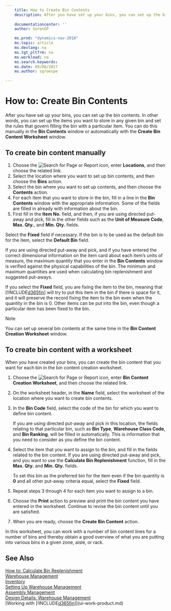 ```yaml
---
    title: How to Create Bin Contents 
    description: After you have set up your bins, you can set up the bin contents. In other words, you can set up the items you want to store in any given bin and set the rules that govern filling the bin with a particular item.
    
    documentationcenter: ''
    author: SorenGP

    ms.prod: "dynamics-nav-2018"
    ms.topic: article
    ms.devlang: na
    ms.tgt_pltfrm: na
    ms.workload: na
    ms.search.keywords:
    ms.date: 09/08/2017
    ms.author: sgroespe

---
```

# How to: Create Bin Contents
After you have set up your bins, you can set up the bin contents. In other words, you can set up the items you want to store in any given bin and set the rules that govern filling the bin with a particular item. You can do this manually in the **Bin Contents** window or automatically with the **Create Bin Content Worksheet** window.

## To create bin content manually  
1.  Choose the ![Search for Page or Report](media/ui-search/search_small.png "Search for Page or Report icon") icon, enter **Locations**, and then choose the related link.  
2.  Select the location where you want to set up bin contents,  and then choose the **Bins** action.  
3.  Select the bin where you want to set up contents, and then choose the **Contents** action.  
4.  For each item that you want to store in the bin, fill in a line in the **Bin Contents** window with the appropriate information. Some of the fields are filled in already with information about the bin.  
5.  First fill in the **Item No.** field, and then, if you are using directed put-away and pick, fill in the other fields such as the **Unit of Measure Code**, **Max. Qty.**, and **Min. Qty.** fields.  

Select the **Fixed** field if necessary. If the bin is to be used as the default bin for the item, select the **Default Bin** field.  

If you are using directed put-away and pick, and if you have entered the correct dimensional information on the item card about each item’s units of measure, the maximum quantity that you enter in the **Bin Contents** window is verified against the physical capabilities of the bin. The minimum and maximum quantities are used when calculating bin replenishment and suggested put-aways.  

If you select the **Fixed** field, you are fixing the item to the bin, meaning that [!INCLUDE[d365fin](includes/d365fin_md.md)] will try to put this item in the bin if there is space for it, and it will preserve the record fixing the item to the bin even when the quantity in the bin is 0. Other items can be put into the bin, even though a particular item has been fixed to the bin.  

> [!NOTE]  
>  You can set up several bin contents at the same time in the **Bin Content Creation Worksheet** window.  

## To create bin content with a worksheet  
When you have created your bins, you can create the bin content that you want for each bin in the bin content creation worksheet.

1.  Choose the ![Search for Page or Report](media/ui-search/search_small.png "Search for Page or Report icon") icon, enter **Bin Content Creation Worksheet**, and then choose the related link.  
2.  On the worksheet header, in the **Name** field, select the worksheet of the location where you want to create bin contents.  
3.  In the **Bin Code** field, select the code of the bin for which you want to define bin content.   

    If you are using directed put-away and pick in this location, the fields relating to that particular bin, such as **Bin Type**, **Warehouse Class Code**, and **Bin Ranking**, will be filled in automatically. This is information that you need to consider as you define the bin content.  
4.  Select the item that you want to assign to the bin, and fill in the fields related to the bin content. If you are using directed put-away and pick, and you want to use the **Calculate Bin Replenishment** function, fill in the **Max. Qty.** and **Min. Qty.** fields.  

    To set this bin as the preferred bin for the item even if the bin quantity is **0** and all other put-away criteria equal, select the **Fixed** field.  
5.  Repeat steps 3 through 4 for each item you want to assign to a bin.  
6.  Choose the **Print** action to preview and print the bin content you have entered in the worksheet. Continue to revise the bin content until you are satisfied.  
7.  When you are ready, choose the **Create Bin Content** action.  

In this worksheet, you can work with a number of bin content lines for a number of bins and thereby obtain a good overview of what you are putting into various bins in a given zone, aisle, or rack.  

## See Also
[How to: Calculate Bin Replenishment](warehouse-how-to-calculate-bin-replenishment.md)    
[Warehouse Management](warehouse-manage-warehouse.md)  
[Inventory](inventory-manage-inventory.md)  
[Setting Up Warehouse Management](warehouse-setup-warehouse.md)     
[Assembly Management](assembly-assemble-items.md)    
[Design Details: Warehouse Management](design-details-warehouse-management.md)  
[Working with [!INCLUDE[d365fin](includes/d365fin_md.md)]](ui-work-product.md)
